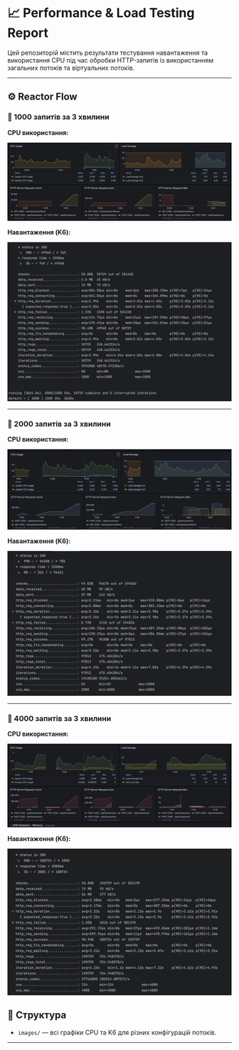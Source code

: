 # 📈 Performance & Load Testing Report

Цей репозиторій містить результати тестування навантаження та використання CPU під час обробки HTTP-запитів із використанням загальних потоків та віртуальних потоків.

---

## ⚙️ Reactor Flow

### 🚀 1000 запитів за 3 хвилини

**CPU використання:**

![CPU reactor 1000 requests](images/reactor%201000r.png)

**Навантаження (K6):**

![Load test reactor 1000 requests](images/reactor%201000r%20k6.png)

---

### 🚀 2000 запитів за 3 хвилини

**CPU використання:**

![CPU reactor 2000 requests](images/reactor%202000r.png)

**Навантаження (K6):**

![Load test reactor 2000 requests](images/reactor%202000r%20k6.png)

---

### 🚀 4000 запитів за 3 хвилини

**CPU використання:**

![CPU reactor 4000 requests](images/reactor%204000r.png)

**Навантаження (K6):**

![Load test reactor 4000 requests](images/reactor%204000r%20k6.png)


## 📂 Структура

- `images/` — всі графіки CPU та K6 для різних конфігурацій потоків.

---